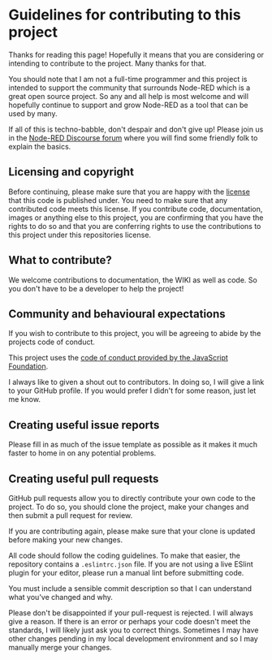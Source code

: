 # Guidelines for contributing to this project

Thanks for reading this page! Hopefully it means that you are considering or intending to contribute to the project. Many thanks for that.

You should note that I am not a full-time programmer and this project is intended to support the community that surrounds Node-RED which is a great open source project. So any and all help is most welcome and will hopefully continue to support and grow Node-RED as a tool that can be used by many.

If all of this is techno-babble, don't despair and don't give up! Please join us in the [Node-RED Discourse forum](https://discourse.nodered.org/) where you will find some friendly folk to explain the basics.

## Licensing and copyright

Before continuing, please make sure that you are happy with the [license](../LICENSE) that this code is published under. You need to make sure that any contributed code meets this license. If you contribute code, documentation, images or anything else to this project, you are confirming that you have the rights to do so and that you are conferring rights to use the contributions to this project under this repositories license.

## What to contribute?

We welcome contributions to documentation, the WIKI as well as code. So you don't have to be a developer to help the project!

## Community and behavioural expectations

If you wish to contribute to this project, you will be agreeing to abide by the projects code of conduct.

This project uses the [code of conduct provided by the JavaScript Foundation](https://js.foundation/community/code-of-conduct).

I always like to given a shout out to contributors. In doing so, I will give a link to your GitHub profile. If you would prefer I didn't for some reason, just let me know.

## Creating useful issue reports

Please fill in as much of the issue template as possible as it makes it much faster to home in on any potential problems.

## Creating useful pull requests

GitHub pull requests allow you to directly contribute your own code to the project. To do so, you should clone the project, make your changes and then submit a pull request for review.

If you are contributing again, please make sure that your clone is updated before making your new changes.

All code should follow the coding guidelines. To make that easier, the repository contains a `.eslintrc.json` file. If you are not using a live ESlint plugin for your editor, please run a manual lint before submitting code.

You must include a sensible commit description so that I can understand what you've changed and why.

Please don't be disappointed if your pull-request is rejected. I will always give a reason. If there is an error or perhaps your code doesn't meet the standards, I will likely just ask you to correct things. Sometimes I may have other changes pending in my local development environment and so I may manually merge your changes.
